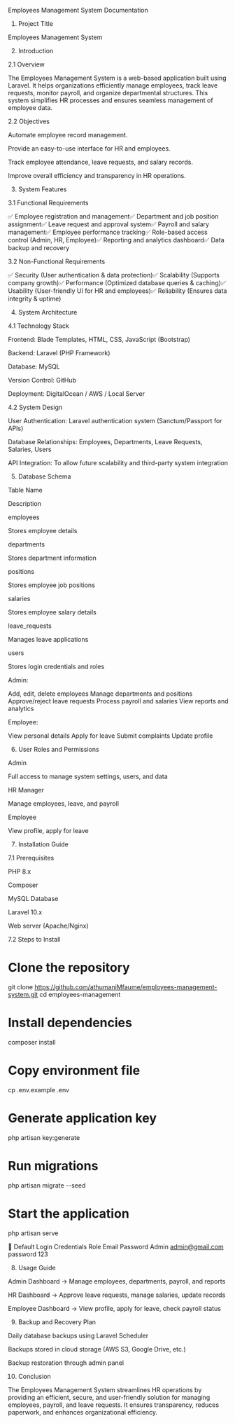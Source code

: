 Employees Management System Documentation

1. Project Title

Employees Management System

2. Introduction

2.1 Overview

The Employees Management System is a web-based application built using Laravel. It helps organizations efficiently manage employees, track leave requests, monitor payroll, and organize departmental structures. This system simplifies HR processes and ensures seamless management of employee data.

2.2 Objectives

Automate employee record management.

Provide an easy-to-use interface for HR and employees.

Track employee attendance, leave requests, and salary records.

Improve overall efficiency and transparency in HR operations.

3. System Features

3.1 Functional Requirements

✅ Employee registration and management✅ Department and job position assignment✅ Leave request and approval system✅ Payroll and salary management✅ Employee performance tracking✅ Role-based access control (Admin, HR, Employee)✅ Reporting and analytics dashboard✅ Data backup and recovery

3.2 Non-Functional Requirements

✅ Security (User authentication & data protection)✅ Scalability (Supports company growth)✅ Performance (Optimized database queries & caching)✅ Usability (User-friendly UI for HR and employees)✅ Reliability (Ensures data integrity & uptime)

4. System Architecture

4.1 Technology Stack

Frontend: Blade Templates, HTML, CSS, JavaScript (Bootstrap)

Backend: Laravel (PHP Framework)

Database: MySQL

Version Control: GitHub

Deployment: DigitalOcean / AWS / Local Server

4.2 System Design

User Authentication: Laravel authentication system (Sanctum/Passport for APIs)

Database Relationships: Employees, Departments, Leave Requests, Salaries, Users

API Integration: To allow future scalability and third-party system integration

5. Database Schema

Table Name

Description

employees

Stores employee details

departments

Stores department information

positions

Stores employee job positions

salaries

Stores employee salary details

leave_requests

Manages leave applications

users

Stores login credentials and roles

Admin:

Add, edit, delete employees
Manage departments and positions
Approve/reject leave requests
Process payroll and salaries
View reports and analytics


Employee:

View personal details
Apply for leave
Submit complaints
Update profile

6. User Roles and Permissions

Admin

Full access to manage system settings, users, and data

HR Manager

Manage employees, leave, and payroll

Employee

View profile, apply for leave

7. Installation Guide

7.1 Prerequisites

PHP 8.x

Composer

MySQL Database

Laravel 10.x

Web server (Apache/Nginx)

7.2 Steps to Install

# Clone the repository
git clone https://github.com/athumaniMfaume/employees-management-system.git
cd employees-management

# Install dependencies
composer install

# Copy environment file
cp .env.example .env

# Generate application key
php artisan key:generate

# Run migrations
php artisan migrate --seed

# Start the application
php artisan serve

🔐 Default Login Credentials
Role	Email	Password
Admin	admin@gmail.com	password 123

8. Usage Guide

Admin Dashboard → Manage employees, departments, payroll, and reports

HR Dashboard → Approve leave requests, manage salaries, update records

Employee Dashboard → View profile, apply for leave, check payroll status

9. Backup and Recovery Plan

Daily database backups using Laravel Scheduler

Backups stored in cloud storage (AWS S3, Google Drive, etc.)

Backup restoration through admin panel

10. Conclusion

The Employees Management System streamlines HR operations by providing an efficient, secure, and user-friendly solution for managing employees, payroll, and leave requests. It ensures transparency, reduces paperwork, and enhances organizational efficiency.








